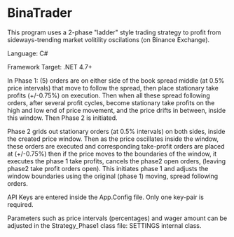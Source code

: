 # BinaTrader
This program uses a 2-phase "ladder" style trading strategy to profit from sideways-trending market volitility oscilations (on Binance Exchange).

Language: C#

Framework Target: .NET 4.7+

In Phase 1: (5) orders are  on either side of the book spread middle (at 0.5% price intervals) that move to follow the spread, then place stationary take profits (+/-0.75%) on execution. Then when all these spread following orders, after several profit cycles, become stationary take profits on the high and low end of price movement, and the price drifts in between, inside this window. Then Phase 2 is initiated.

Phase 2 grids out stationary orders (at 0.5% intervals) on both sides, inside the created price window. Then as the price oscillates inside the window, these orders are executed and corresponding take-profit orders are placed at (+/-0.75%)
then if the price moves to the boundaries of the window, it executes the phase 1 take profits, cancels the phase2 open orders, (leaving phase2 take profit orders open). This initiates phase 1 and adjusts the window boundaries using the original (phase 1) moving, spread following orders.


API Keys are entered inside the App.Config file. Only one key-pair is required. 

Parameters such as price intervals (percentages) and wager amount can be adjusted in the Strategy_Phase1 class file: SETTINGS internal class.
